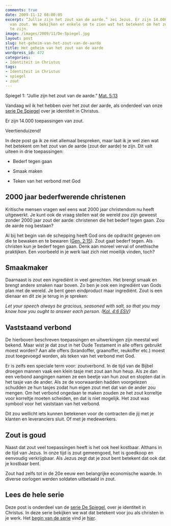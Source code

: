 ```yaml
---
comments: true
date: 2009-11-12 08:00:05
excerpt: “Jullie zijn het zout van de aarde.” zei Jezus. Er zijn 14.000 toepassingen
  van zout. We bekijken er enkele om te zien wat het betekent om het zout van de aarde
  te zijn.
image: /images/2009/11/De-Spiegel.jpg
layout: post
slug: het-geheim-van-het-zout-van-de-aarde
title: Het geheim van het zout van de aarde
wordpress_id: 472
categories:
- Identiteit in Christus
tags:
- Identiteit in Christus
- spiegel
- zout
---
```


Spiegel 1: “Jullie zijn het zout van de aarde.” [Mat. 5:13](http://www.biblija.net/biblija.cgi?m=Matte%FCs+5%3A13&id18=1&pos=0&l=nl&set=10)

Vandaag wil ik het hebben over het zout der aarde, als onderdeel van onze [serie De Spiegel](/2009/11/09/kijk-eens-wat-vaker-in-de-spiegel) over je identiteit in Christus.

Er zijn 14.000 toepassingen van zout.

Veertienduizend!

In deze post ga ik ze niet allemaal bespreken, maar laat ik je wel zien wat het betekent om het zout van de aarde (zout der aarde) te zijn. Dit valt uiteen in drie toepassingen:



	
  * Bederf tegen gaan

	
  * Smaak maken

	
  * Teken van het verbond met God





## 2000 jaar bederfwerende christenen


Kritische mensen vragen wel eens wat 2000 jaar christendom nu heeft uitgewerkt. Je kunt ook de vraag stellen wat de wereld zou zijn geweest zonder 2000 jaar zout der aarde: christenen die het bederf tegen gaan. Zou de aarde nog bestaan?

Al bij het begin van de schepping heeft God ons de opdracht gegeven om die te bewaken en te bewaren ([Gen. 2:15](http://www.biblija.net/biblija.cgi?m=Gen+2%3A15&id18=1&pos=0&l=nl&set=10)). Zout gaat bederf tegen. Als christen kun je bederf tegen gaan. Denk aan moreel verval of onethische praktijken. Een voorbeeld in je werk laat zich niet moeilijk vinden, toch?


## Smaakmaker


Daarnaast is zout een ingrediënt in veel gerechten. Het brengt smaak en brengt andere smaken naar boven. Zo ben je ook een ingrediënt van Gods plan met de wereld. Je bent geen eindproduct maar ingrediënt. Zout is een dienaar en dit zie je terug in je spreken:

_Let your speech always be gracious, seasoned with salt, so that you may know how you ought to answer each person. ([Kol. 4:6 ESV](http://www.biblegateway.com/passage/?search=Col.%204:6&version=ESV))_


## Vaststaand verbond


De hierboven beschreven toepassingen en uitwerkingen zijn meestal wel bekend. Maar wist je dat zout in het Oude Testament in alle offers gebruikt moest worden? Aan alle offers (brandoffer, graanoffer, reukoffer etc.) moest zout toegevoegd worden, als teken van het verbond met God.

Er is zelfs een speciale term voor: zoutverbond. In de tijd van de Bijbel droegen mannen vaak een klein tasje met zout aan hun heup. Als ze dan een verbond aangingen namen ze een beetje van hun zout en stopten dat in het tasje van de ander. Als ze de voorwaarden hadden voorgelezen schudden ze hun tasjes zodat hun eigen zout met dat van de ander zou mengen. Om het verbond ongedaan te maken zouden ze het zout korreltje voor korreltje moeten scheiden, en dat is niet mogelijk. Het zout was symbool voor het vaststaan van het verbond.

Dit zou wellicht iets kunnen betekenen voor de contracten die jij met je klanten en leveranciers sluit. Of met je medewerkers.


## Zout is goud


Naast dat zout veel toepassingen heeft is het ook heel kostbaar. Althans in de tijd van Jezus. In onze tijd is zout gemeengoed, het is goedkoop en eenvoudig verkrijgbaar. Als Jezus zegt dat je zout bent betekent dat ook dat je kostbaar bent.

Zout had zelfs tot in de 20e eeuw een belangrijke economische waarde. In diverse oorlogen werden soldaten uitbetaald in zout.


## Lees de hele serie


Deze post is onderdeel van de [serie De Spiegel](/2009/11/09/kijk-eens-wat-vaker-in-de-spiegel), over je identiteit in Christus. In deze serie bekijken we wat dat betekent voor jou als christen in je werk. Het [begin van de serie](/2009/11/09/kijk-eens-wat-vaker-in-de-spiegel) vind je [hier](/2009/11/09/kijk-eens-wat-vaker-in-de-spiegel).
